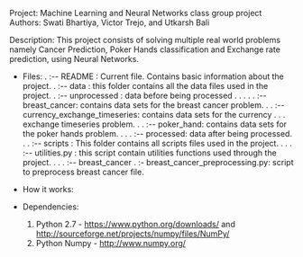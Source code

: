 Project: Machine Learning and Neural Networks class group project
Authors: Swati Bhartiya, Victor Trejo, and Utkarsh Bali

Description: This project consists of solving multiple real world problems namely Cancer Prediction, 
Poker Hands classification and Exchange rate prediction, using Neural Networks.
			 			 
* Files:
    .
    :-- README : Current file. Contains basic information about the project.
    .
    :-- data  : this folder contains all the data files used in the project.
    .    :-- unprocessed : data before being processed
    .    .      .
    .    .      :-- breast_cancer: contains data sets for the breast cancer problem.
    .    .      :-- currency_exchange_timeseries: contains data sets for the currency 
    .    .      .				exchange timeseries problem.
    .    .      :-- poker_hand: contains data sets for the poker hands problem.
    .    .
    .    :-- processed: data after being processed.
    .
    .
    :-- scripts : This folder contains all scripts files used in the project.
    .    .
    .    :-- utilities.py :  this script contain utilities functions used through the project.
    .    .
    .	 :-- breast_cancer
    			.
    			:- breast_cancer_preprocessing.py: script to preprocess breast cancer file.



* How it works:


* Dependencies:
	1. Python 2.7    		  - https://www.python.org/downloads/    and    
								http://sourceforge.net/projects/numpy/files/NumPy/
	2. Python Numpy   		  -	http://www.numpy.org/


	